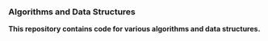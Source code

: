 ### Algorithms and Data Structures ###

**This repository contains code for various algorithms and data structures.**